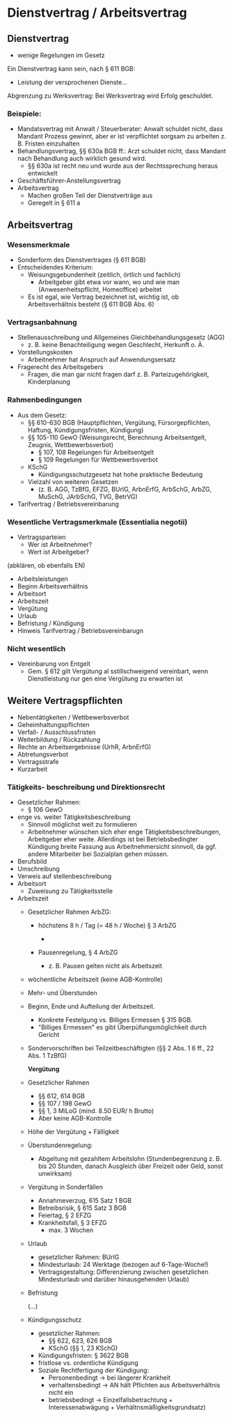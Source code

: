 # Dienstvertrag / Arbeitsvertrag

## Dienstvertrag

* wenige Regelungen im Gesetz

Ein Dienstvertrag kann sein, nach § 611 BGB:

* Leistung der versprochenen Dienste...

Abgrenzung zu Werksvertrag: Bei Werksvertrag wird Erfolg geschuldet.

### Beispiele:

* Mandatsvertrag mit Anwalt / Steuerberater: Anwalt schuldet nicht, dass Mandant Prozess gewinnt, aber er ist verpflichtet sorgsam zu arbeiten z. B. Fristen einzuhalten
* Behandlungsvertrag, §§ 630a BGB ff.: Arzt schuldet nicht, dass Mandant nach Behandlung auch wirklich gesund wird.
  * §§ 630a ist recht neu und wurde aus der Rechtssprechung heraus entwickelt
* Geschäftsführer-Anstellungsvertrag
* Arbeitsvertrag
  * Machen großen Teil der Dienstverträge aus
  * Geregelt in § 611 a

## Arbeitsvertrag

### Wesensmerkmale

* Sonderform des Dienstvertrages \(§ 611 BGB\)
* Entscheidendes Kriterium:
  * Weisungsgebundenheit \(zeitlich, örtlich und fachlich\)
    * Arbeitgeber gibt etwa vor wann, wo und wie man \(Anwesenheitspflicht, Homeoffice\) arbeitet
  * Es ist egal, wie Vertrag bezeichnet ist, wichtig ist, ob Arbeitsverhältnis besteht \(§ 611 BGB Abs. 6\)

### Vertragsanbahnung

* Stellenausschreibung und Allgemeines Gleichbehandlungsgesetz \(AGG\)
  * z. B. keine Benachteiligung wegen Geschlecht, Herkunft o. Ä.
* Vorstellungskosten
  * Arbeitnehmer hat Anspruch auf Anwendungsersatz
* Fragerecht des Arbeitsgebers
  * Fragen, die man gar nicht fragen darf z. B. Parteizugehörigkeit, Kinderplanung

### Rahmenbedingungen

* Aus dem Gesetz:
  * §§ 610-630 BGB \(Hauptpflichten, Vergütung, Fürsorgepflichten, Haftung, Kündigungsfristen, Kündigung\)
  * §§ 105-110 GewO \(Weisungsrecht, Berechnung Arbeitsentgelt, Zeugnis, Wettbewerbsverbot\)
    * § 107, 108 Regelungen für Arbeitsentgelt
    * § 109 Regelungen für Wettbewerbsverbot
  * KSchG
    * Kündigungsschutzgesetz hat hohe praktische Bedeutung
  * Vielzahl von weiteren Gesetzen
    * \(z. B. AGG, TzBfG, EFZG, BUrlG, ArbnErfG, ArbSchG, ArbZG, MuSchG, JArbSchG, TVG, BetrVG\)
* Tarifvertrag / Betriebsvereinbarung

### Wesentliche Vertragsmerkmale \(Essentialia negotii\)

* Vertragsparteien
  * Wer ist Arbeitnehmer?
  * Wert ist Arbeitgeber?

\(abklären, ob ebenfalls EN\)

* Arbeitsleistungen
* Beginn Arbeitsverhältnis
* Arbeitsort
* Arbeitszeit
* Vergütung
* Urlaub
* Befristung / Kündigung
* Hinweis Tarifvertrag / Betriebsvereinbarugn

### Nicht wesentlich

* Vereinbarung von Entgelt
  * Gem. § 612 gilt Vergütung al sstillschweigend vereinbart, wenn Dienstleistung nur gen eine Vergütung zu erwarten ist

## Weitere Vertragspflichten

* Nebentätigkeiten / Wettbewerbsverbot
* Geheimhaltungspflichten
* Verfall- / Ausschlussfristen
* Weiterbildung / Rückzahlung
* Rechte an Arbeitsergebnisse \(UrhR, ArbnErfG\)
* Abtretungsverbot
* Vertragsstrafe
* Kurzarbeit

### Tätigkeits- beschreibung und Direktionsrecht

* Gesetzlicher Rahmen:
  * § 106 GewO
* enge vs. weiter Tätigkeitsbeschreibung
  * Sinnvoll möglichst weit zu formulieren
  * Arbeitnehmer wünschen sich eher enge Tätigkeitsbeschreibungen, Arbeitgeber eher weite. Allerdings ist bei Betriebsbedingter Kündigung breite Fassung aus Arbeitnehmersicht sinnvoll, da ggf. andere Mitarbeiter bei Sozialplan gehen müssen.
* Berufsbild
* Umschreibung
* Verweis auf stellenbeschreibung
* Arbeitsort
  * Zuweisung zu Tätigkeitsstelle
* Arbeitszeit
  * Gesetzlicher Rahmen ArbZG:
    * höchstens 8 h / Tag \(= 48 h / Woche\) § 3 ArbZG

        - 

    * Pausenregelung, § 4 ArbZG
      * z. B. Pausen gelten nicht als Arbeitszeit
  * wöchentliche Arbeitszeit \(keine AGB-Kontrolle\)
  * Mehr- und Überstunden
  * Beginn, Ende und Aufteilung der Arbeitszeit.
    * Konkrete Festelgung vs. Billiges Ermessen § 315 BGB.
    * "Billiges Ermessen" es gibt Überpüfungsmöglichkeit durch Gericht
  * Sondervorschriften bei Teilzeitbeschäftigten \(§§ 2 Abs. 1 6 ff., 22 Abs. 1 TzBfG\)

    **Vergütung**

  * Gesetzlicher Rahmen
    * §§ 612, 614 BGB
    * §§ 107 / 198 GewO
    * §§ 1, 3 MiLoG \(mind. 8.50 EUR/ h Brutto\)
    * Aber keine AGB-Kontrolle
  * Höhe der Vergütung + Fälligkeit
  * Überstundenregelung:
    * Abgeltung mit gezahltem Arbeitslohn \(Stundenbegrenzung z. B. bis 20 Stunden, danach Ausgleich über Freizeit oder Geld, sonst unwirksam\)
  * Vergütung in Sonderfällen
    * Annahmeverzug, 615 Satz 1 BGB
    * Betreibsrisik, § 615 Satz 3 BGB
    * Feiertag, § 2 EFZG
    * Krankheitsfall, § 3 EFZG
      * max. 3 Wochen
  * Urlaub
    * gesetzlicher Rahmen: BUrlG
    * Mindesturlaub: 24 Werktage \(bezogen auf 6-Tage-Woche!\)
    * Vertragsgestaltung: Differenzierung zwischen gesetzlichen Mindesturlaub und darüber hinausgehenden Urlaub\)
  * Befristung

    \(...\)

  * Kündigungsschutz
    * gesetzlicher Rahmen:
      * §§ 622, 623, 626 BGB
      * KSchG \(§§ 1, 23 KSchG\)
    * Kündigungsfristen: § 3622 BGB
    * fristlose vs. ordentliche Kündigung
    * Soziale Rechtfertigung der Kündigung:
      * Personenbedingt → bei längerer Krankheit
      * verhaltensbedingt → AN hält Pflichten aus Arbeitsverhältnis nicht ein
      * betriebsbedingt → Einzelfallsbetrachtung + Interessenabwägung + Verhältnsmäßigkeitsgrundsatz\)

